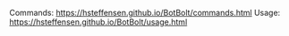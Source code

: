 Commands: https://hsteffensen.github.io/BotBolt/commands.html
Usage: https://hsteffensen.github.io/BotBolt/usage.html
